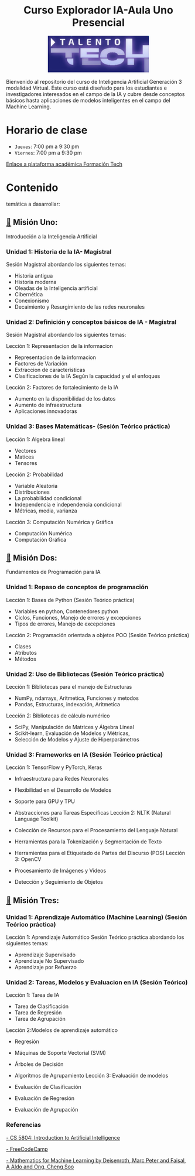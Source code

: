 <h1 align="center">Curso Explorador IA-Aula Uno Presencial</h1>

<p align="center">
<img src="./Logos/logo.png" height="100">
</p>

Bienvenido al repositorio del curso de Inteligencia Artificial Generación 3 modalidad Virtual. Este curso está diseñado para los estudiantes e investigadores interesados en el campo de la IA y cubre desde conceptos básicos hasta aplicaciones de modelos inteligentes en el campo del Machine Learning.



# Horario de clase

- `Jueves`: 7:00 pm a 9:30 pm
- `Viernes`: 7:00 pm a 9:30 pm

<a href="https://imaster.academy/login/index.php" target="_blank">Enlace a plataforma académica Formación Tech</a>


<!-- Este repositorio está organizado de la siguiente manera:

- `logos/`: Carpeta que contiene los logos relacionados con el curso.
- `código/`: Ejemplos de código fuente en Python para diferentes módulos del curso.
- `README.md`: Este archivo, que proporciona una visión general y guía sobre el repositorio. -->



# Contenido
temática a dasarrollar:

##  [📂](./Misión%20Uno/) Misión Uno:
Introducción a la Inteligencia Artificial

### Unidad 1: Historia de la IA- Magistral
Sesión Magistral abordando los siguientes temas:
- Historia antigua
- Historia moderna
- Oleadas de la Inteligencia artificial 
- Cibernética
- Conexionismo
- Decaimiento y Resurgimiento de las redes neuronales

### Unidad 2: Definición y conceptos básicos de IA - Magistral
Sesión Magistral abordando los siguientes temas:

Lección 1: Representacion de la informacion
- Representacion de la informacion
- Factores de Variación
- Extraccion de caracteristicas
- Clasificaciones de la IA Según la capacidad y el  el enfoques

Lección 2: Factores de fortalecimiento de la IA
- Aumento en la disponibilidad de los datos
- Aumento de infraestructura
- Aplicaciones innovadoras 

### Unidad 3: Bases Matemáticas- (Sesión Teórico práctica)

Lección 1: Algebra lineal

- Vectores 
- Matices
- Tensores


Lección 2: Probabilidad

- Variable Aleatoria
- Distribuciones
- La probabilidad condicional
- Independencia e independencia condicional
- Métricas, media, varianza

Lección 3: Computación Numérica y Gráfica

- Computación Numérica
- Computación Gráfica

## [📂](./Misión%20Dos/) Misión Dos:
Fundamentos de Programación para IA

### Unidad 1: Repaso de conceptos de programación

Lección 1: Bases de Python (Sesión Teórico práctica)
- Variables en python, Contenedores python 
- Ciclos, Funciones, Manejo de errores y excepciones
- Tipos de errores, Manejo de excepciones

Lección 2: Programación orientada a objetos POO (Sesión Teórico práctica)
- Clases
- Atributos               
- Métodos

### Unidad 2: Uso de Bibliotecas (Sesión Teórico práctica)

Lección 1: Bibliotecas para el manejo de Estructuras 
- NumPy, ndarrays, Aritmetica, Funciones y metodos
- Pandas, Estructuras, indexación, Aritmetica

Lección 2: Bibliotecas de cálculo numérico
- SciPy, Manipulación de Matrices y Álgebra Lineal
- Scikit-learn, Evaluación de Modelos y Métricas, 
- Selección de Modelos y Ajuste de Hiperparámetros

### Unidad 3: Frameworks en IA (Sesión Teórico práctica)

Lección 1: TensorFlow y PyTorch, Keras

- Infraestructura para Redes Neuronales
- Flexibilidad en el Desarrollo de Modelos
- Soporte para GPU y TPU
- Abstracciones para Tareas Específicas
Lección 2: NLTK (Natural Language Toolkit)

- Colección de Recursos para el Procesamiento del Lenguaje Natural
- Herramientas para la Tokenización y Segmentación de Texto
- Herramientas para el Etiquetado de Partes del Discurso (POS)
Lección 3: OpenCV

- Procesamiento de Imágenes y Videos
- Detección y Seguimiento de Objetos

## [📂](./Misión%20Tres/) Misión Tres:

### Unidad 1: Aprendizaje Automático (Machine Learning) (Sesión Teórico práctica)
Lección 1: Aprendizaje Automático
Sesión Teórico práctica abordando los siguientes temas:
- Aprendizaje Supervisado
- Aprendizaje No Supervisado
- Aprendizaje por Refuerzo

### Unidad 2: Tareas, Modelos y Evaluacion en IA (Sesión Teórico)
Lección 1: Tarea de IA

- Tarea de Clasificación
- Tarea de Regresión
- Tarea de Agrupación

Lección 2:Modelos de aprendizaje automático 

- Regresión
- Máquinas de Soporte Vectorial (SVM)
- Árboles de Decisión
- Algoritmos de Agrupamiento
Lección 3: Evaluación de modelos

- Evaluación de Clasificación
- Evaluación de Regresión
- Evaluación de Agrupación

### Referencias 

<a href="https://www.youtube.com/playlist?list=PLUenpfvlyoa0PB6_kqJ9WU7m6i6z1RhfJ" target="_blank">- CS 5804: Introduction to Artificial Intelligence </a>

<a href="https://www.freecodecamp.org/" target="_blank">- FreeCodeCamp </a>

<a href="https://mml-book.github.io/book/mml-book.pdf" target="_blank">- Mathematics for Machine Learning by Deisenroth, Marc Peter and Faisal, A Aldo and Ong, Cheng Soo</a>


<!-- 
### Instalación de Dependencias
Para configurar el entorno necesario para el curso en un sistema operativo Ubuntu, necesitarás instalar algunas dependencias y configurar tu entorno de desarrollo. 
Primero Descargue los archivos de instalación ros2_install.sh y install_ros_packages.sh que se encuentran en la carpeta  [📂](./Scripts/)Scripts y siga los pasos que se indican en el video.


<p align="center">
  <a href="https://youtu.be/sk0WTxr-yic?si=M51wHld4yW2u4Ymt">
    <img src="./Logos/imagen1.png" height="300">
  </a>
</p>
<p align="center">
<a href="https://youtu.be/sk0WTxr-yic?si=M51wHld4yW2u4Ymt" target="_blank">**Enlace a Video de instalación - Haga clic aquí para más información**</a>.
</p>

Abre una terminal y sigue los siguientes pasos.

Presione 
```bash
Crtl + alt + t

```
Cambiar ruta a carpeta Downloads o donde descargó los archvivos de instalación:
```bash
cd Downloads
```
Convertir archivo en ejecutable:
```bash
sudo chmod +x ros2_install.sh
```
Verificar si el archivo es ejecutable:
```bash
ls -la
```
Ejecutar instalador:
```bash
./ros2_install.sh
```
Regresar al directorio principal
```bash
cd
```
Hacer source al bashrc:
```bash
source .bashrc
```
###instalar paquetes adicionales
En nueva terminal ejecutar los siguientes comandos en el espacio de trabajo principal

Presione Crtl + alt + t
```bash
source .bashrc
```
```bash
cd ..
```
```bash
sudo apt-get update 
```
```bash
sudo apt-get install ros-$ROS_DISTRO-joint-state-publisher ros-$ROS_DISTRO-xacro ros-$ROS_DISTRO-joint-state-publisher-gui ros-$ROS_DISTRO-tf2-* ros-$ROS_DISTRO-gazebo-* ros-$ROS_DISTRO-rviz-default-plugins
```
Cambiar a directorio de descargas
```bash
cd Downloads
```
Configurar el archivo install ros packages.sh como ejecutable:
```bash
sudo chmod +x install_ros_packages.sh
```
Verificar configuración
```bash
ls -la
```
Ejecutar el script:
```bash
./install_ros_packages.sh
```
Actualizar el espacio de trabajo en la ruta (home\ros):
```bash
source .bashrc
```
instalar pip en Python:
```bash
sudo apt-get install python3-pip
```
instalar paquete transform 3d:
```bash
pip install transforms3d
```
instalar terminal:
```bash
sudo apt-get install terminator
```
Revisar la versión de Ros instalada:
```bash
rosversion -d
```
# Desinstalación de ROS2 Humble
En una nueva terminal ejecutar:
```bash
sudo apt remove --purge ros-humble-*
```

```bash
sudo apt autoremove
```

```bash
sudo rm /etc/apt/sources.list.d/ros2.list
```
```bash
sudo apt update
```

```bash
nano ~/.bashrc
```
Eliminar las lineas:
```bash
# source ROS 2 environment
source /opt/ros/humble/setup.bash
```
Actualizar bash:
```bash
source ~/.bashrc
``` -->